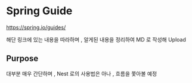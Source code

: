 # Spring Guide

https://spring.io/guides/

해단 링크에 있는 내용을 따라하며 , 알게된 내용을 정리하여 MD 로 작성해 Upload

## Purpose

대부분 매우 간단하며 , Nest 로의 사용법은 아나 , 흐름을 쫓아볼 예정
